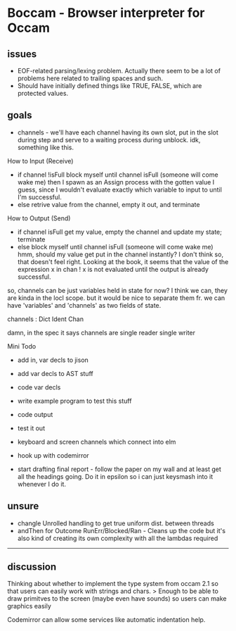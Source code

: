 # Boccam - Browser interpreter for Occam 

## issues

- EOF-related parsing/lexing problem. Actually there seem to be a lot of problems here related to trailing spaces and such.
- Should have initially defined things like TRUE, FALSE, which are protected values.

## goals

- channels - we'll have each channel having its own slot, put in the slot during step and serve to a waiting process during unblock. idk, something like this.

How to Input  (Receive)
- if channel !isFull
    block myself until channel isFull (someone will come wake me) 
    then I spawn as an Assign process with the gotten value I guess, since I wouldn't evaluate exactly which variable to input to until I'm successful.
- else 
    retrive value from the channel, empty it out, and terminate
    
How to Output (Send)
- if channel isFull
    get my value, empty the channel and update my state; terminate
- else 
    block myself until channel isFull (someone will come wake me) hmm, should my value get put in the channel instantly? I don't think so, that doesn't feel right. Looking at the book, it seems that the value of the expression x in chan ! x is not evaluated until the output is already successful.

so, channels can be just variables held in state for now? I think we can, they are kinda in the locl scope. but it would be nice to separate them fr. we can have 'variables' and 'channels' as two fields of state.

channels : Dict Ident Chan

damn, in the spec it says channels are single reader single writer

Mini Todo
- add in, var decls to jison
- add var decls to AST stuff
- code var decls
- write example program to test this stuff
- code output 
- test it out 

- keyboard and screen channels which connect into elm
- hook up with codemirror
- start drafting final report - follow the paper on my wall and at least get all the headings going. Do it in epsilon so i can just keysmash into it whenever I do it.

## unsure

- changle Unrolled handling to get true uniform dist. between threads
- andThen for Outcome RunErr/Blocked/Ran - Cleans up the code but it's also kind of creating its own complexity with all the lambdas required

---

## discussion

Thinking about whether to implement the type system from occam 2.1 so that users can easily work with strings and chars. > Enough to be able to draw primitves to the screen (maybe even have sounds) so users can make graphics easily 

Codemirror can allow some services like automatic indentation help.